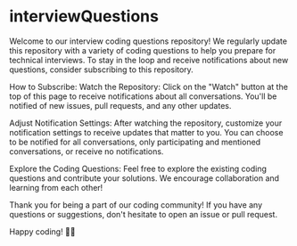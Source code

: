 # interviewQuestions
Welcome to our interview coding questions repository! We regularly update this repository with a variety of coding questions to help you prepare for technical interviews. To stay in the loop and receive notifications about new questions, consider subscribing to this repository.

How to Subscribe:
Watch the Repository:
Click on the "Watch" button at the top of this page to receive notifications about all conversations. You'll be notified of new issues, pull requests, and any other updates.


Adjust Notification Settings:
After watching the repository, customize your notification settings to receive updates that matter to you. You can choose to be notified for all conversations, only participating and mentioned conversations, or receive no notifications.


Explore the Coding Questions:
Feel free to explore the existing coding questions and contribute your solutions. We encourage collaboration and learning from each other!

Thank you for being a part of our coding community! If you have any questions or suggestions, don't hesitate to open an issue or pull request.

Happy coding! 🚀✨
